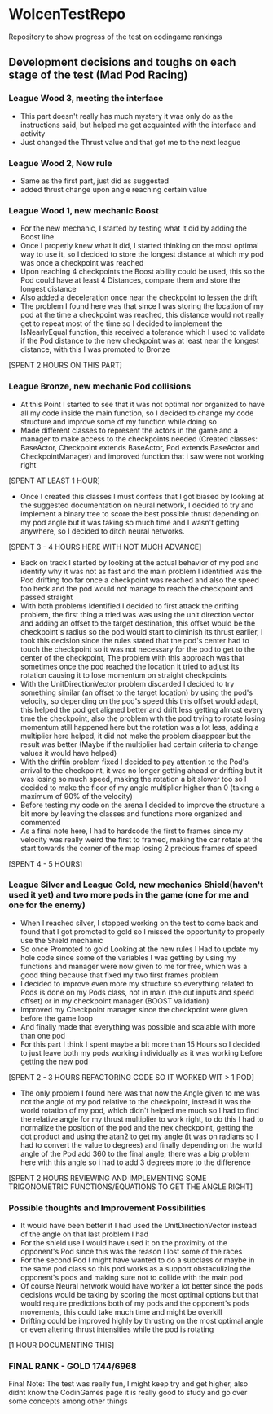 # WolcenTestRepo

Repository to show progress of the test on codingame rankings

## Development decisions and toughs on each stage of the test (Mad Pod Racing)
### League Wood 3, meeting the interface 
* This part doesn't really has much mystery it was only do as the instructions said, but helped me get acquainted with the interface and activity
* Just changed the Thrust value and that got me to the next league

### League Wood 2, New rule
* Same as the first part, just did as suggested
* added thrust change upon angle reaching certain value

### League Wood 1, new mechanic Boost
* For the new mechanic, I started by testing what it did by adding the Boost line
* Once I properly knew what it did, I started thinking on the most optimal way to use it, so I decided to store the longest distance at which my pod was once a checkpoint was reached
* Upon reaching 4 checkpoints the Boost ability could be used, this so the Pod could have at least 4 Distances, compare them and store the longest distance
* Also added a deceleration once near the checkpoint to lessen the drift
* The problem I found here was that since I was storing the location of my pod at the time a checkpoint was reached, this distance would not really get to repeat most of the time so I decided to implement the IsNearlyEqual function, this received a tolerance which I used to validate if the Pod distance to the new checkpoint was at least near the longest distance, with this I was promoted to Bronze

[SPENT 2 HOURS ON THIS PART]

### League Bronze, new mechanic Pod collisions
* At this Point I started to see that it was not optimal nor organized to have all my code inside the main function, so I decided to change my code structure and improve some of my function while doing so
* Made different classes to represent the actors in the game and a manager to make access to the checkpoints needed (Created classes: BaseActor, Checkpoint extends BaseActor, Pod extends BaseActor and CheckpointManager) and improved function that i saw were not working right

[SPENT AT LEAST 1 HOUR]

* Once I created this classes I must confess that I got biased by looking at the suggested documentation on neural network, I decided to try and implement a binary tree to score the best possible thrust depending on my pod angle but it was taking so much time and I wasn't getting anywhere, so I decided to ditch neural networks.

[SPENT 3 - 4 HOURS HERE WITH NOT MUCH ADVANCE]

* Back on track I started by looking at the actual behavior of my pod and identify why it was not as fast and the main problem I identified was the Pod drifting too far once a checkpoint was reached and also the speed too heck and the pod would not manage to reach the checkpoint and passed straight
* With both problems Identified I decided to first attack the drifting problem, the first thing a tried was was using the unit direction vector and adding an offset to the target destination, this offset would be the checkpoint's radius so the pod would start to diminish its thrust earlier, I took this decision since the rules stated that the pod's center had to touch the checkpoint so it was not necessary for the pod to get to the center of the checkpoint, The problem with this approach was that sometimes once the pod reached the location it tried to adjust its rotation causing it to lose momentum on straight checkpoints
* With the UnitDirectionVector problem discarded I decided to try something similar (an offset to the target location) by using the pod's velocity, so depending on the pod's speed this this offset would adapt, this helped the pod get aligned better and drift less getting almost every time the checkpoint, also the problem with the pod trying to rotate losing momentum still happened here but the rotation was a lot less, adding a multiplier here helped, it did not make the problem disappear but the result was better (Maybe if the multiplier had certain criteria to change values it would have helped)
* With the driftin problem fixed I decided to pay attention to the Pod's arrival to the checkpoint, it was no longer getting ahead or drifting but it was losing so much speed, making the rotation a bit slower too so I decided to make the floor of my angle multiplier higher than 0 (taking a maximum of 90% of the velocity)
* Before testing my code on the arena I decided to improve the structure a bit more by leaving the classes and functions more organized and commented
* As a final note here, I had to hardcode the first to frames since my velocity was really weird the first to framed, making the car rotate at the start towards the corner of the map losing 2 precious frames of speed

[SPENT 4 - 5 HOURS]

### League Silver and League Gold, new mechanics Shield(haven't used it yet) and two more pods in the game (one for me and one for the enemy)
* When I reached silver, I stopped working on the test to come back and found that I got promoted to gold so I missed the opportunity to properly use the Shield mechanic
* So once Promoted to gold Looking at the new rules I Had to update my hole code since some of the variables I was getting by using my functions and manager were now given to me for free, which was a good thing because that fixed my two first frames problem
* I decided to improve even more my structure so everything related to Pods is done on my Pods class, not in main (the out inputs and speed offset) or in my checkpoint manager (BOOST validation)
* Improved my Checkpoint manager since the checkpoint were given before the game loop
* And finally made that everything was possible and scalable with more than one pod
* For this part I think I spent maybe a bit more than 15 Hours so I decided to just leave both my pods working individually as it was working before getting the new pod

[SPENT 2 - 3 HOURS REFACTORING CODE SO IT WORKED WIT > 1 POD]

* The only problem I found here was that now the Angle given to me was not the angle of my pod relative to the checkpoint, instead it was the world rotation of my pod, which didn't helped me much so I had to find the relative angle for my thrust multiplier to work right, to do this I had to normalize the position of the pod and the nex checkpoint, getting the dot product and using the atan2 to get my angle (it was on radians so I had to convert the value to degrees) and finally depending on the world angle of the Pod add 360 to the final angle, there was a big problem here with this angle so i had to add 3 degrees more to the difference

[SPENT 2 HOURS REVIEWING AND IMPLEMENTING SOME TRIGONOMETRIC FUNCTIONS/EQUATIONS TO GET THE ANGLE RIGHT]

### Possible thoughts and Improvement Possibilities
* It would have been better if I had used the UnitDirectionVector instead of the angle on that last problem I had
* For the shield use I would have used it on the proximity of the opponent's Pod since this was the reason I lost some of the races
* For the second Pod I might have wanted to do a subclass or maybe in the same pod class so this pod works as a support obstaculizing the opponent's pods and making sure not to collide with the main pod
* Of course Neural network would have worker a lot better since the pods decisions would be taking by scoring the most optimal options but that would require predictions both of my pods and the opponent's pods movements, this could take much time and might be overkill
* Drifting could be improved highly by thrusting on the most optimal angle or even altering thrust intensities while the pod is rotating

[1 HOUR DOCUMENTING THIS]

### FINAL RANK - GOLD 1744/6968

Final Note: The test was really fun, I might keep try and get higher, also didnt know the CodinGames page it is really good to study and go over some concepts among other things
